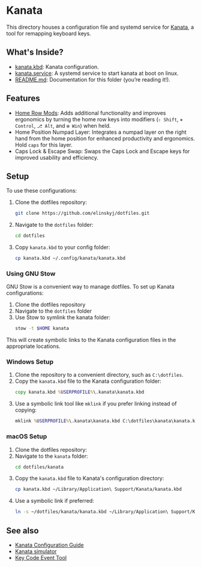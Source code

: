 # Kanata

This directory houses a configuration file and systemd service for [Kanata](https://github.com/jtroo/kanata), a tool for remapping keyboard keys.

## What's Inside?
- [kanata.kbd](./.config/kanata/kanata.kbd): Kanata configuration.
- [kanata.service](./.config/systemd/user/kanata.service): A systemd service to start kanata at boot on linux.
- [README.md](./README.md): Documentation for this folder (you’re reading it!).

## Features
- [Home Row Mods](https://precondition.github.io/home-row-mods): Adds additional functionality and improves ergonomics by turning the home row keys into modifiers (`⇧ Shift`, `⎈ Control`, `⎇ Alt`, and `⊞ Win`) when held.
- Home Position Numpad Layer: Integrates a numpad layer on the right hand from the home position for enhanced productivity and ergonomics. Hold `caps` for this layer.
- Caps Lock & Escape Swap: Swaps the Caps Lock and Escape keys for improved usability and efficiency.

## Setup
To use these configurations:
1. Clone the dotfiles repository:
    ```bash
    git clone https://github.com/elinskyj/dotfiles.git
    ```
2. Navigate to the `dotfiles` folder:
    ```bash
    cd dotfiles
    ```
3. Copy `kanata.kbd` to your config folder:
    ```bash
    cp kanata.kbd ~/.config/kanata/kanata.kbd
    ```

### Using GNU Stow
GNU Stow is a convenient way to manage dotfiles. To set up Kanata configurations:
1. Clone the dotfiles repository
2. Navigate to the `dotfiles` folder
3. Use Stow to symlink the kanata folder:
    ```bash
    stow -t $HOME kanata
    ```
This will create symbolic links to the Kanata configuration files in the appropriate locations.

### Windows Setup
1. Clone the repository to a convenient directory, such as `C:\dotfiles`.
2. Copy the `kanata.kbd` file to the Kanata configuration folder:
    ```cmd
    copy kanata.kbd %USERPROFILE%\.kanata\kanata.kbd
    ```
3. Use a symbolic link tool like `mklink` if you prefer linking instead of copying:
    ```cmd
    mklink %USERPROFILE%\.kanata\kanata.kbd C:\dotfiles\kanata\kanata.kbd
    ```

### macOS Setup
1. Clone the dotfiles repository:
2. Navigate to the `kanata` folder:
    ```bash
    cd dotfiles/kanata
    ```
3. Copy the `kanata.kbd` file to Kanata's configuration directory:
    ```bash
    cp kanata.kbd ~/Library/Application\ Support/Kanata/kanata.kbd
    ```
4. Use a symbolic link if preferred:
    ```bash
    ln -s ~/dotfiles/kanata/kanata.kbd ~/Library/Application\ Support/Kanata/kanata.kbd
    ```

## See also
- [Kanata Configuration Guide](https://jtroo.github.io/config.html)
- [Kanata simulator](https://jtroo.github.io/)
- [Key Code Event Tool](https://www.toptal.com/developers/keycode)